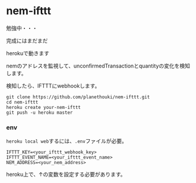 # nem-ifttt

勉強中・・・

完成にはまだまだ

herokuで動きます

nemのアドレスを監視して、unconfirmedTransactionとquantityの変化を検知します。

検知したら、IFTTTにwebhookします。

```
git clone https://github.com/planethouki/nem-ifttt.git
cd nem-ifttt
heroku create your-nem-ifttt
git push -u heroku master
```

### env

`heroku local web`するには、`.env`ファイルが必要。

```
IFTTT_KEY=<your_ifttt_webhook_key>
IFTTT_EVENT_NAME=<your_ifttt_event_name>
NEM_ADDRESS=<your_nem_address>
```

heroku上で、↑の変数を設定する必要があります。
